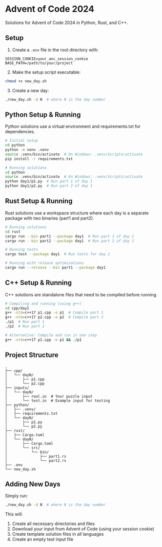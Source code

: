 # Advent of Code 2024

Solutions for Advent of Code 2024 in Python, Rust, and C++.

## Setup

1. Create a `.env` file in the root directory with:

```
SESSION_COOKIE=your_aoc_session_cookie
BASE_PATH=/path/to/your/project
```

2. Make the setup script executable:

```bash
chmod +x new_day.sh
```

3. Create a new day:

```bash
./new_day.sh -d N  # where N is the day number
```

## Python Setup & Running

Python solutions use a virtual environment and requirements.txt for dependencies.

```bash
# Initial setup
cd python
python -m venv .venv
source .venv/bin/activate  # On Windows: .venv\Scripts\activate
pip install -r requirements.txt

# Running solutions
cd python
source .venv/bin/activate  # On Windows: .venv\Scripts\activate
python day1/p1.py  # Run part 1 of day 1
python day1/p2.py  # Run part 2 of day 1
```

## Rust Setup & Running

Rust solutions use a workspace structure where each day is a separate package with two binaries (part1 and part2).

```bash
# Running solutions
cd rust
cargo run --bin part1 --package day1  # Run part 1 of day 1
cargo run --bin part2 --package day1  # Run part 2 of day 1

# Running tests
cargo test --package day1  # Run tests for day 1

# Running with release optimizations
cargo run --release --bin part1 --package day1
```

## C++ Setup & Running

C++ solutions are standalone files that need to be compiled before running.

```bash
# Compiling and running (using g++)
cd cpp/day1
g++ -std=c++17 p1.cpp -o p1  # Compile part 1
g++ -std=c++17 p2.cpp -o p2  # Compile part 2
./p1  # Run part 1
./p2  # Run part 2

# Alternative: Compile and run in one step
g++ -std=c++17 p1.cpp -o p1 && ./p1
```

## Project Structure

```
.
├── cpp/
│   └── dayN/
│       ├── p1.cpp
│       └── p2.cpp
├── inputs/
│   └── dayN/
│       ├── real.in  # Your puzzle input
│       └── test.in  # Example input for testing
├── python/
│   ├── .venv/
│   ├── requirements.txt
│   └── dayN/
│       ├── p1.py
│       └── p2.py
├── rust/
│   ├── Cargo.toml
│   └── dayN/
│       ├── Cargo.toml
│       └── src/
│           └── bin/
│               ├── part1.rs
│               └── part2.rs
├── .env
└── new_day.sh
```

## Adding New Days

Simply run:

```bash
./new_day.sh -d N  # where N is the day number
```

This will:

1. Create all necessary directories and files
2. Download your input from Advent of Code (using your session cookie)
3. Create template solution files in all languages
4. Create an empty test input file
